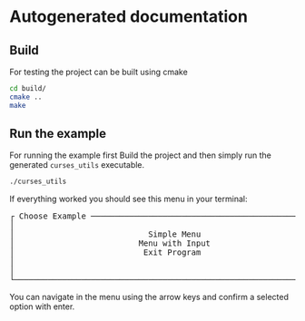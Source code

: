 # Autogenerated documentation

## Build
For testing the project can be built using cmake

```bash
cd build/
cmake ..
make
```

## Run the example
For running the example first Build the project and then simply run the generated ```curses_utils``` executable.

```bash
./curses_utils
```

If everything worked you should see this menu in your terminal:

<pre>
┌ Choose Example ────────────────────────────────────────────────────┐
│                                                                    │
│                            Simple Menu                             │
│                          Menu with Input                           │
│                           Exit Program                             │
│                                                                    │
│                                                                    │
└────────────────────────────────────────────────────────────────────┘
</pre>

You can navigate in the menu using the arrow keys and confirm a selected option with enter.